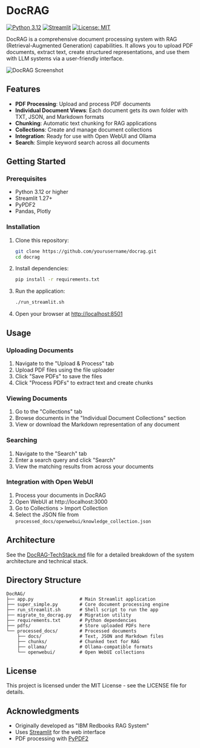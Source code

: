 # DocRAG

[![Python 3.12](https://img.shields.io/badge/python-3.12-blue.svg)](https://www.python.org/downloads/release/python-3120/)
[![Streamlit](https://img.shields.io/badge/Streamlit-1.27+-red.svg)](https://streamlit.io/)
[![License: MIT](https://img.shields.io/badge/License-MIT-yellow.svg)](https://opensource.org/licenses/MIT)

DocRAG is a comprehensive document processing system with RAG (Retrieval-Augmented Generation) capabilities. It allows you to upload PDF documents, extract text, create structured representations, and use them with LLM systems via a user-friendly interface.

![DocRAG Screenshot](docs/screenshot.png)

## Features

- **PDF Processing**: Upload and process PDF documents
- **Individual Document Views**: Each document gets its own folder with TXT, JSON, and Markdown formats
- **Chunking**: Automatic text chunking for RAG applications
- **Collections**: Create and manage document collections
- **Integration**: Ready for use with Open WebUI and Ollama
- **Search**: Simple keyword search across all documents

## Getting Started

### Prerequisites

- Python 3.12 or higher
- Streamlit 1.27+
- PyPDF2
- Pandas, Plotly

### Installation

1. Clone this repository:
   ```bash
   git clone https://github.com/yourusername/docrag.git
   cd docrag
   ```

2. Install dependencies:
   ```bash
   pip install -r requirements.txt
   ```

3. Run the application:
   ```bash
   ./run_streamlit.sh
   ```

4. Open your browser at [http://localhost:8501](http://localhost:8501)

## Usage

### Uploading Documents

1. Navigate to the "Upload & Process" tab
2. Upload PDF files using the file uploader
3. Click "Save PDFs" to save the files
4. Click "Process PDFs" to extract text and create chunks

### Viewing Documents

1. Go to the "Collections" tab
2. Browse documents in the "Individual Document Collections" section
3. View or download the Markdown representation of any document

### Searching

1. Navigate to the "Search" tab
2. Enter a search query and click "Search"
3. View the matching results from across your documents

### Integration with Open WebUI

1. Process your documents in DocRAG
2. Open WebUI at http://localhost:3000
3. Go to Collections > Import Collection
4. Select the JSON file from `processed_docs/openwebui/knowledge_collection.json`

## Architecture

See the [DocRAG-TechStack.md](DocRAG-TechStack.md) file for a detailed breakdown of the system architecture and technical stack.

## Directory Structure

```
DocRAG/
├── app.py                 # Main Streamlit application
├── super_simple.py        # Core document processing engine
├── run_streamlit.sh       # Shell script to run the app
├── migrate_to_docrag.py   # Migration utility
├── requirements.txt       # Python dependencies
├── pdfs/                  # Store uploaded PDFs here
└── processed_docs/        # Processed documents
    ├── docs/              # Text, JSON and Markdown files
    ├── chunks/            # Chunked text for RAG
    ├── ollama/            # Ollama-compatible formats
    └── openwebui/         # Open WebUI collections
```

## License

This project is licensed under the MIT License - see the LICENSE file for details.

## Acknowledgments

- Originally developed as "IBM Redbooks RAG System"
- Uses [Streamlit](https://streamlit.io/) for the web interface
- PDF processing with [PyPDF2](https://pypdf2.readthedocs.io/)
